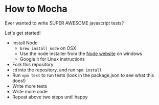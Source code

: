 How to Mocha
============

Ever wanted to write SUPER AWESOME javascript tests?

Let's get started!

* Install Node
  * `brew install node` on OSX
  * Use the node installer from the [Node website]() on windows
  * Google it for Linux instructions
* Fork this repository
* `cd` into the repository, and run `npm install`
* Run `npm test` to run tests (look in the package.json to see what this does!)
* Write more tests
* Write more code
* Repeat above two steps until happy

